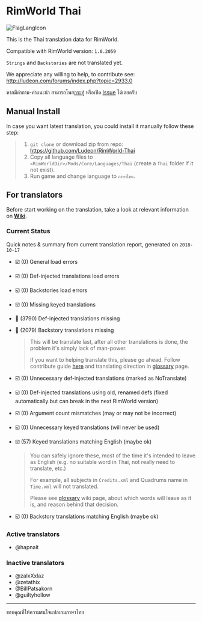 # RimWorld Thai

![FlagLangIcon](https://raw.githubusercontent.com/Ludeon/RimWorld-Thai/master/LangIcon.png)

This is the Thai translation data for RimWorld.

Compatible with RimWorld version: `1.0.2059`

`Strings` and `Backstories` are not translated yet.

We appreciate any willing to help, to contribute see: http://ludeon.com/forums/index.php?topic=2933.0

หากมีคำถาม-คำแนะนำ สามารถโพส[กระทู้](https://ludeon.com/forums/index.php?topic=45589.0) หรือเปิด [Issue](https://github.com/Ludeon/RimWorld-Thai/issues) ได้เลยครับ

## Manual Install

In case you want latest translation, you could install it manually follow these step:

> 1. `git clone` or download zip from repo: https://github.com/Ludeon/RimWorld-Thai
> 2. Copy all language files to `<RimWorldDir>/Mods/Core/Languages/Thai` (create a `Thai` folder if it not exist).
> 3. Run game and change language to `ภาษาไทย`.

## For translators

Before start working on the translation, take a look at relevant information on [**Wiki**](https://github.com/Ludeon/RimWorld-Thai/wiki).

### Current Status

Quick notes & summary from current translation report, generated on `2018-10-17`

* ☑️ (0) General load errors
* ️️☑️ (0) Def-injected translations load errors
* ☑️ (0) Backstories load errors
* ☑️ (0) Missing keyed translations
* 🔲 (3790) Def-injected translations missing
* 🔲 (2079) Backstory translations missing
    > This will be translate last, after all other translations is done, the problem it's simply lack of man-power.
    > 
    > If you want to helping translate this, please go ahead. Follow contribute guide [here](http://ludeon.com/forums/index.php?topic=2933.0) and translating direction in [glossary](https://github.com/Ludeon/RimWorld-Thai/wiki/Glossary) page.

* ☑️ (0) Unnecessary def-injected translations (marked as NoTranslate)
* ☑️ (0) Def-injected translations using old, renamed defs (fixed automatically but can break in the next RimWorld version)
* ☑️ (0) Argument count mismatches (may or may not be incorrect)
* ☑️ (0) Unnecessary keyed translations (will never be used)
* ☑️ (57) Keyed translations matching English (maybe ok)
    > You can safely ignore these, most of the time it's intended to leave as English (e.g. no suitable word in Thai, not really need to translate, etc.)
    >
    > For example, all subjects in `Credits.xml` and Quadrums name in `Time.xml` will not translated.
    >
    > Please see [glossary](https://github.com/Ludeon/RimWorld-Thai/wiki/Glossary) wiki page, about which words will leave as it is, and reason behind that decision.

* ☑️ (0) Backstory translations matching English (maybe ok)

### Active translators
- @hapnait

### Inactive translators
- @zalxXxlaz
- @zetathix
- @BillPatsakorn
- @guiltyhollow

------------------------------------

ขอบคุณที่ให้ความสนใจแปลเกมภาษาไทย